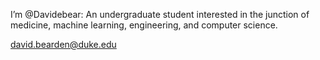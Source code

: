 I’m @Davidebear: An undergraduate student interested in the junction of medicine, machine learning, engineering, and computer science. </br>
 
 david.bearden@duke.edu

<!---
Davidebear/Davidebear is a ✨ special ✨ repository because its `README.md` (this file) appears on your GitHub profile.
You can click the Preview link to take a look at your changes.
--->
